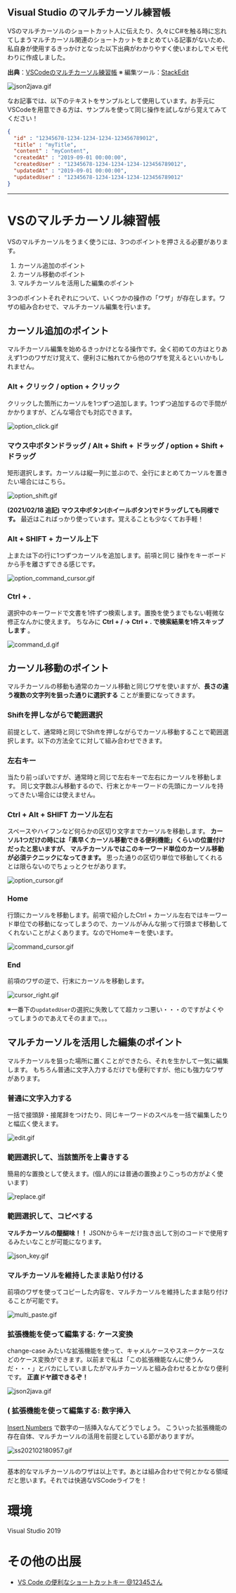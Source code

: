 Visual Studio のマルチカーソル練習帳
---
VSのマルチカーソルのショートカット人に伝えたり、久々にC#を触る時に忘れてしまうマルチカーソル関連のショートカットをまとめている記事がないため、私自身が使用するきっかけとなった以下出典がわかりやすく使いまわしでメモ代わりに作成しました。

**出典**：[VSCodeのマルチカーソル練習帳](https://qiita.com/TomK/items/3b1f5be07d708d7bd6c5)
※ 編集ツール：[StackEdit](https://stackedit.io/)

![json2java.gif](https://qiita-image-store.s3.ap-northeast-1.amazonaws.com/0/156941/5294f1d8-863f-373a-2065-b6c85b0683fd.gif)

なお記事では、以下のテキストをサンプルとして使用しています。お手元にVSCodeを用意できる方は、サンプルを使って同じ操作を試しながら覚えてみてください！

```sample.json
{
  "id" : "12345678-1234-1234-1234-123456789012",
  "title" : "myTitle",
  "content" : "myContent",
  "createdAt" : "2019-09-01 00:00:00",
  "createdUser" : "12345678-1234-1234-1234-123456789012",
  "updatedAt" : "2019-09-01 00:00:00",
  "updatedUser" : "12345678-1234-1234-1234-123456789012"
}
```

---

# VSのマルチカーソル練習帳

VSのマルチカーソルをうまく使うには、3つのポイントを押さえる必要があります。

1. カーソル追加のポイント
2. カーソル移動のポイント
3. マルチカーソルを活用した編集のポイント

3つのポイントそれぞれについて、いくつかの操作の「ワザ」が存在します。ワザの組み合わせで、マルチカーソル編集を行います。

## カーソル追加のポイント

マルチカーソル編集を始めるきっかけとなる操作です。全く初めての方はとりあえず1つのワザだけ覚えて、便利さに触れてから他のワザを覚えるといいかもしれません。

### Alt + クリック / option + クリック

クリックした箇所にカーソルを1つずつ追加します。1つずつ追加するので手間がかかりますが、どんな場合でも対応できます。

![option_click.gif](https://qiita-image-store.s3.ap-northeast-1.amazonaws.com/0/156941/7fc42911-1353-08b5-b7fa-ddbb18d758ec.gif)


### マウス中ボタンドラッグ / Alt + Shift + ドラッグ / option + Shift + ドラッグ

矩形選択します。カーソルは縦一列に並ぶので、全行にまとめてカーソルを置きたい場合にはこちら。

![option_shift.gif](https://qiita-image-store.s3.ap-northeast-1.amazonaws.com/0/156941/3866fdba-ccd9-996c-69ed-c4e5d0f557d1.gif)

**(2021/02/18 追記) マウス中ボタン(ホイールボタン)でドラッグしても同様です。** 最近はこればっかり使っています。覚えることも少なくてお手軽！



### Alt + SHIFT + カーソル上下 

上または下の行に1つずつカーソルを追加します。前項と同じ
操作をキーボードから手を離さずできる感じです。

![option_command_cursor.gif](https://qiita-image-store.s3.ap-northeast-1.amazonaws.com/0/156941/2410d4ff-7c16-ca83-fa47-4044f79c525c.gif)

### Ctrl +  .

選択中のキーワードで文書を1件ずつ検索します。置換を使うまでもない軽微な修正なんかに使えます。
ちなみに __Ctrl + / -> Ctrl + . で検索結果を1件スキップします__ 。

![command_d.gif](https://qiita-image-store.s3.ap-northeast-1.amazonaws.com/0/156941/edc9d945-3e39-a64d-ec7e-c2e18ea96c37.gif)


## カーソル移動のポイント

マルチカーソルの移動も通常のカーソル移動と同じワザを使いますが、__長さの違う複数の文字列を狙った通りに選択する__ ことが重要になってきます。

### Shiftを押しながらで範囲選択

前提として、通常時と同じでShiftを押しながらでカーソル移動することで範囲選択します。以下の方法全てに対して組み合わせできます。

### 左右キー

当たり前っぽいですが、通常時と同じで左右キーで左右にカーソルを移動します。
同じ文字数ぶん移動するので、行末とかキーワードの先頭にカーソルを持ってきたい場合には使えません。

### Ctrl + Alt + SHIFT  カーソル左右 

スペースやハイフンなど何らかの区切り文字までカーソルを移動します。 __カーソル1つだけの時には「素早くカーソル移動できる便利機能」くらいの位置付けだったと思いますが、 マルチカーソルではこのキーワード単位のカーソル移動が必須テクニックになってきます。__ 思った通りの区切り単位で移動してくれるとは限らないのでちょっとクセがあります。

![option_cursor.gif](https://qiita-image-store.s3.ap-northeast-1.amazonaws.com/0/156941/f9bb747e-45ad-55f6-7c91-46f813eefdd5.gif)

### Home

行頭にカーソルを移動します。前項で紹介したCtrl + カーソル左右ではキーワード単位での移動になってしまうので、カーソルがみんな揃って行頭まで移動してくれないことがよくあります。なのでHomeキーを使います。

![command_cursor.gif](https://qiita-image-store.s3.ap-northeast-1.amazonaws.com/0/156941/fa52a9a2-cf28-3380-e6e3-9d023c3c4c06.gif)


### End 

前項のワザの逆で、行末にカーソルを移動します。

![cursor_right.gif](https://qiita-image-store.s3.ap-northeast-1.amazonaws.com/0/156941/40ca497e-bda9-6825-b797-f3a9a580668b.gif)

※一番下の`updatedUser`の選択に失敗してて超カッコ悪い・・・のですがよくやってしまうのであえてそのままで。。。

## マルチカーソルを活用した編集のポイント

マルチカーソルを狙った場所に置くことができたら、それを生かして一気に編集します。
もちろん普通に文字入力するだけでも便利ですが、他にも強力なワザがあります。

### 普通に文字入力する

一括で接頭辞・接尾辞をつけたり、同じキーワードのスペルを一括で編集したりと幅広く使えます。

![edit.gif](https://qiita-image-store.s3.ap-northeast-1.amazonaws.com/0/156941/6e2a2a61-941f-69e0-6aad-a26e2929e11b.gif)

### 範囲選択して、当該箇所を上書きする

簡易的な置換として使えます。(個人的には普通の置換よりこっちの方がよく使います)

![replace.gif](https://qiita-image-store.s3.ap-northeast-1.amazonaws.com/0/156941/bce0e43b-9b41-da0d-8f95-858ea80adbef.gif)


### 範囲選択して、コピペする

__マルチカーソルの醍醐味！！__ JSONからキーだけ抜き出して別のコードで使用するみたいなことが可能になります。

![json_key.gif](https://qiita-image-store.s3.ap-northeast-1.amazonaws.com/0/156941/1a024aae-384c-1588-c619-b060d74d1b28.gif)

### マルチカーソルを維持したまま貼り付ける

前項のワザを使ってコピーした内容を、マルチカーソルを維持したまま貼り付けることが可能です。

![multi_paste.gif](https://qiita-image-store.s3.ap-northeast-1.amazonaws.com/0/156941/c21b9f21-33b8-83b6-19fb-df93e271d459.gif)


### 拡張機能を使って編集する: ケース変換

change-case みたいな拡張機能を使って、キャメルケースやスネークケースなどのケース変換ができます。以前まで私は「この拡張機能なんに使うんだ・・・」とバカにしていましたがマルチカーソルと組み合わせるとかなり便利です。 __正直ドヤ顔できるぞ！__

![json2java.gif](https://qiita-image-store.s3.ap-northeast-1.amazonaws.com/0/156941/5294f1d8-863f-373a-2065-b6c85b0683fd.gif)

### ( 拡張機能を使って編集する: 数字挿入

[Insert Numbers](https://github.com/Inori/vscode-InsertNumbers/) で数字の一括挿入なんてどうでしょう。
こういった拡張機能の存在自体、マルチカーソルの活用を前提としている節がありますが。

![ss202102180957.gif](https://qiita-image-store.s3.ap-northeast-1.amazonaws.com/0/156941/e8aef3c3-f561-7e30-5e42-411ec0c5f79b.gif)


---

基本的なマルチカーソルのワザは以上です。あとは組み合わせで何とかなる領域だと思います。それでは快適なVSCodeライフを！

# 環境

Visual Studio 2019

# その他の出展

* [VS Code の便利なショートカットキー @12345さん](https://qiita.com/12345/items/64f4372fbca041e949d0)
